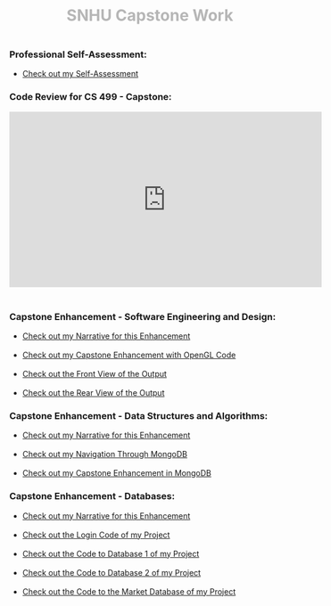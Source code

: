 <h1 style="text-align:center;"><span style="color:#b6b6b6">SNHU Capstone Work</span></h1>

<h3><br>Professional Self-Assessment:</h3>
 <ul>
 <a href="CS 499 - Capstone Self-Assessment.docx"><li>Check out my Self-Assessment</li></a>
 </ul>

<h3>Code Review for CS 499 - Capstone:</h3>
<iframe width="560" height="315" src="https://www.youtube.com/embed/9PJKMqHgjU0" frameborder="0" allow="accelerometer; autoplay; encrypted-media; gyroscope; picture-in-picture" allowfullscreen></iframe>

<h3><br>Capstone Enhancement - Software Engineering and Design:</h3>
 <ul>
 <a href="CS 499 - Milestone Two Narrative.docx"><li>Check out my Narrative for this Enhancement</li></a>
 <br> <a href="CS 499 - Capstone Enhancement Part 1/FinalProject.cpp"><li>Check out my Capstone Enhancement with OpenGL Code</li></a>
 <br> <a href="Front of Chair.PNG"><li>Check out the Front View of the Output</li></a>
 <br> <a href="Back of Chair.PNG"><li>Check out the Rear View of the Output</li></a>
 </ul>

<h3>Capstone Enhancement - Data Structures and Algorithms:</h3>
 <ul>
 <a href="CS 499 - Milestone Three Narrative.docx"><li>Check out my Narrative for this Enhancement</li></a>
 <br> <a href="CS 340 - Final Project.docx"><li>Check out my Navigation Through MongoDB</li></a>
 <br> <a href="CS 499 - Capstone Enhancement - Data Structure and Algorithms.docx"><li>Check out my Capstone Enhancement in MongoDB</li></a>
 </ul>

<h3>Capstone Enhancement - Databases:</h3>
 <ul>
 <a href="CS 499 - Capstone Enhancement Narrative - Databases.docx"><li>Check out my Narrative for this Enhancement</li></a>
 <br> <a href="loginV2.py"><li>Check out the Login Code of my Project</li></a>
 <br> <a href="db1_allFunctions.py"><li>Check out the Code to Database 1 of my Project</li></a>
 <br> <a href="db2_allFunctions.py"><li>Check out the Code to Database 2 of my Project</li></a>
 <br> <a href="market_allFunctions.py"><li>Check out the Code to the Market Database of my Project</li></a>
 </ul>

